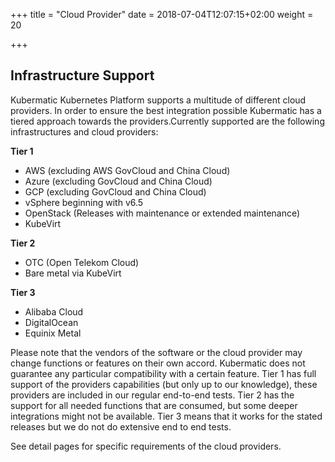 +++
title = "Cloud Provider"
date = 2018-07-04T12:07:15+02:00
weight = 20

+++

## Infrastructure Support

Kubermatic Kubernetes Platform supports a multitude of different cloud providers. In order to ensure the best integration possible Kubermatic has a tiered approach towards the providers.Currently supported are the following infrastructures and cloud providers:

**Tier 1**
* AWS (excluding AWS GovCloud and China Cloud)
* Azure (excluding GovCloud and China Cloud)
* GCP (excluding GovCloud and China Cloud)
* vSphere beginning with v6.5
* OpenStack (Releases with maintenance or extended maintenance)
* KubeVirt

**Tier 2**
* OTC (Open Telekom Cloud)
* Bare metal via KubeVirt

**Tier 3**
* Alibaba Cloud
* DigitalOcean
* Equinix Metal

Please note that the vendors of the software or the cloud provider may change functions or features on their own accord. Kubermatic does not guarantee any particular compatibility with a certain feature. Tier 1 has full support of the providers capabilities (but only up to our knowledge), these providers are included in our regular end-to-end tests. Tier 2 has the support for all needed functions that are consumed, but some deeper integrations might not be available. Tier 3 means that it works for the stated releases but we do not do extensive end to end tests.


See detail pages for specific requirements of the cloud providers.
